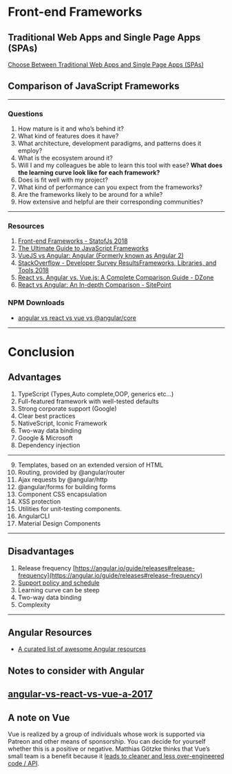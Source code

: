 # Front-end Frameworks
## Traditional Web Apps and Single Page Apps (SPAs)
[Choose Between Traditional Web Apps and Single Page Apps (SPAs)][1]


## Comparison of JavaScript Frameworks

---

### Questions
1. How mature is it and who’s behind it?
2. What kind of features does it have?
3. What architecture, development paradigms, and patterns does it employ?
4. What is the ecosystem around it?
5. Will I and my colleagues be able to learn this tool with ease? **What does the learning curve look like for each framework?**
6. Does is fit well with my project?
7. What kind of performance can you expect from the frameworks?
8. Are the frameworks likely to be around for a while?
9. How extensive and helpful are their corresponding communities?

---

### Resources 
1. [Front-end Frameworks - StatofJs 2018][3]
2. [The Ultimate Guide to JavaScript Frameworks][2]
3. [VueJS vs Angular: Angular (Formerly known as Angular 2)][4]
4. [StackOverflow - Developer Survey ResultsFrameworks, Libraries, and Tools 2018][5]
5. [React vs. Angular vs. Vue.js: A Complete Comparison Guide - DZone][6]
6. [React vs Angular: An In-depth Comparison - SitePoint][7]

### NPM Downloads
- [angular vs react vs vue vs @angular/core](https://www.npmtrends.com/angular-vs-react-vs-vue-vs-@angular/core)

---

# Conclusion
## Advantages
1. TypeScript (Types,Auto complete,OOP, generics etc...)
2. Full-featured framework with well-tested defaults
3. Strong corporate support (Google)
4. Clear best practices
5. NativeScript, Iconic Framework
6. Two-way data binding
7. Google & Microsoft
8. Dependency injection
---
9. Templates, based on an extended version of HTML
10. Routing, provided by @angular/router
11. Ajax requests by @angular/http
12. @angular/forms for building forms
13. Component CSS encapsulation
14. XSS protection
15. Utilities for unit-testing components.
16. AngularCLI
17. Material Design Components
---
## Disadvantages
1. Release frequency [https://angular.io/guide/releases#release-frequency](https://angular.io/guide/releases#release-frequency)
2. [Support policy and schedule](https://angular.io/guide/releases#support-policy-and-schedule)
3. Learning curve can be steep
4. Two-way data binding
5. Complexity

***

## Angular Resources
- [A curated list of awesome Angular resources][20]

## Notes to consider with Angular
[angular-vs-react-vs-vue-a-2017](https://medium.com/unicorn-supplies/angular-vs-react-vs-vue-a-2017-comparison-c5c52d620176)
--- 
## A note on Vue
Vue is realized by a group of individuals whose work is supported via Patreon and other means of sponsorship. You can decide for yourself whether this is a positive or negative. Matthias Götzke thinks that Vue’s small team is a benefit because it [leads to cleaner and less over-engineered code / API](https://medium.com/@mgoetzke/some-people-have-been-asking-about-the-dependability-of-vue-jss-9dc2842b3709).

[1]: https://docs.microsoft.com/en-us/dotnet/standard/modern-web-apps-azure-architecture/choose-between-traditional-web-and-single-page-apps
[2]: https://jsreport.io/the-ultimate-guide-to-javascript-frameworks/
[3]: https://2018.stateofjs.com/front-end-frameworks/overview/
[4]: https://vuejs.org/v2/guide/comparison.html#Angular-Formerly-known-as-Angular-2
[5]: https://insights.stackoverflow.com/survey/2018/#technology-frameworks-libraries-and-tools
[6]: https://dzone.com/articles/react-vs-angular-vs-vuejs-a-complete-comparison-gu
[7]: https://www.sitepoint.com/react-vs-angular/
[20]: https://github.com/gdi2290/awesome-angular